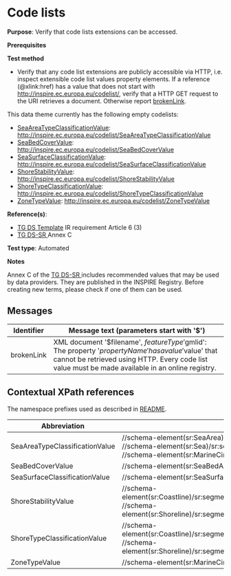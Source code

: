 # Code lists

**Purpose**: Verify that code lists extensions can be accessed.

**Prerequisites**

**Test method**

* Verify that any code list extensions are publicly accessible via HTTP, i.e. inspect extensible code list values property elements. If a reference (@xlink:href) has a value that does not start with http://inspire.ec.europa.eu/codelist/, verify that a HTTP GET request to the URI retrieves a document. Otherwise report [brokenLink](#brokenLink).

This data theme currently has the following empty codelists:

* [SeaAreaTypeClassificationValue](#SeaAreaTypeClassificationValue): http://inspire.ec.europa.eu/codelist/SeaAreaTypeClassificationValue
* [SeaBedCoverValue](#SeaBedCoverValue): http://inspire.ec.europa.eu/codelist/SeaBedCoverValue
* [SeaSurfaceClassificationValue](#SeaSurfaceClassificationValue): http://inspire.ec.europa.eu/codelist/SeaSurfaceClassificationValue
* [ShoreStabilityValue](#ShoreStabilityValue): http://inspire.ec.europa.eu/codelist/ShoreStabilityValue
* [ShoreTypeClassificationValue](#ShoreTypeClassificationValue): http://inspire.ec.europa.eu/codelist/ShoreTypeClassificationValue
* [ZoneTypeValue](#ZoneTypeValue): http://inspire.ec.europa.eu/codelist/ZoneTypeValue


**Reference(s)**: 

* [TG DS Template](./README.md#ref_TG_DS_tmpl) IR requirement Article 6 (3)
* [TG DS-SR ](./README.md#ref_TG_DS_SR) Annex C

**Test type**: Automated

**Notes**

Annex C of the [TG DS-SR ](./README.md#ref_TG_DS_SR) includes recommended values that may be used by data providers. They are published in the INSPIRE Registry. Before creating new terms, please check if one of them can be used.

## Messages

Identifier  |  Message text (parameters start with '$')
---------------------------------------------------------- | -------------------------------------------------------------------------
brokenLink <a name="brokenLink"/>  |  XML document '$filename', $featureType '$gmlid': The property '$propertyName' has a value '$value' that cannot be retrieved using HTTP. Every code list value must be made available in an online registry. 

## Contextual XPath references

The namespace prefixes used as described in [README](./README.md#namespaces).

Abbreviation                                               |  XPath expression      |Multiplicity   |Voidable
---------------------------------------------------------- | -----------------------|---------------|---------------------------------
SeaAreaTypeClassificationValue <a name ="SeaAreaTypeClassificationValue"></a> | //schema-element(sr:SeaArea)/sr:seaAreaType/@xlink:href <br> //schema-element(sr:Sea)/sr:seaAreaType/@xlink:href <br> //schema-element(sr:MarineCirculationZone)/sr:seaAreaType/@xlink:href | 0..1 | No
SeaBedCoverValue <a name ="SeaBedCoverValue"></a> | //schema-element(sr:SeaBedArea)/sr:surfaceType/@xlink:href | 1..\* | No
SeaSurfaceClassificationValue <a name ="SeaSurfaceClassificationValue"></a> | //schema-element(sr:SeaSurfaceArea)/sr:surfaceType/@xlink:href | 1 | No
ShoreStabilityValue <a name ="ShoreStabilityValue"></a> | //schema-element(sr:Coastline)/sr:segment/sr:ShoreSegment/sr:shoreStability/@xlink:href <br>//schema-element(sr:Shoreline)/sr:segment/sr:ShoreSegment/sr:shoreStability/@xlink:href  | 0..1 | Yes
ShoreTypeClassificationValue <a name ="ShoreTypeClassificationValue"></a> | //schema-element(sr:Coastline)/sr:segment/sr:ShoreSegment/sr:shoreClassification/@xlink:href <br>//schema-element(sr:Shoreline)/sr:segment/sr:ShoreSegment/sr:shoreClassification/@xlink:href  | 0..1 | Yes
ZoneTypeValue <a name ="ZoneTypeValue"></a> | //schema-element(sr:MarineCirculationZone)/sr:zoneType/@xlink:href  | 1 | No
